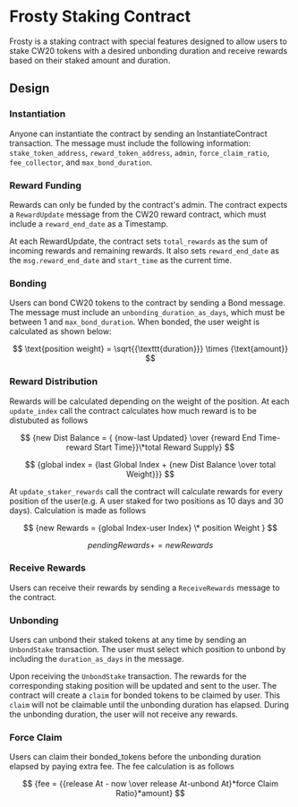 # Frosty Staking Contract

Frosty is a staking contract with special features designed to allow users to stake CW20 tokens with a desired unbonding duration and receive rewards based on their staked amount and duration.

## Design

### Instantiation

Anyone can instantiate the contract by sending an InstantiateContract transaction. The message must include the following information: `stake_token_address`, `reward_token_address`, `admin`, `force_claim_ratio`, `fee_collector`, and `max_bond_duration`.

### Reward Funding

Rewards can only be funded by the contract's admin. The contract expects a `RewardUpdate` message from the CW20 reward contract, which must include a `reward_end_date` as a Timestamp.

At each RewardUpdate, the contract sets `total_rewards` as the sum of incoming rewards and remaining rewards. It also sets `reward_end_date` as the `msg.reward_end_date` and `start_time` as the current time.

### Bonding

Users can bond CW20 tokens to the contract by sending a Bond message. The message must include an `unbonding_duration_as_days`, which must be between 1 and `max_bond_duration`. When bonded, the user weight is calculated as shown below:

$$ \text{position weight} = \sqrt{{\texttt{duration}}} \times {\text{amount}} $$

### Reward Distribution

Rewards will be calculated depending on the weight of the position. At each `update_index` call the contract calculates how much reward is to be distubuted as follows

$$ {new Dist Balance = { {now-last Updated} \over {reward End Time-reward Start Time}}\*total Reward Supply} $$

$$ {global index = {last Global Index + {new Dist Balance \over total Weight}}} $$

At `update_staker_rewards` call the contract will calculate rewards for every position of the user(e.g. A user staked for two positions as 10 days and 30 days). Calculation is made as follows

$$ {new Rewards = {global Index-user Index} \* position Weight } $$

$$ {pending Rewards += new Rewards }$$

### Receive Rewards

Users can receive their rewards by sending a `ReceiveRewards` message to the contract.

### Unbonding

Users can unbond their staked tokens at any time by sending an `UnbondStake` transaction. The user must select which position to unbond by including the `duration_as_days` in the message.

Upon receiving the `UnbondStake` transaction. The rewards for the corresponding staking position will be updated and sent to the user. The contract will create a `claim` for bonded tokens to be claimed by user. This `claim` will not be claimable until the unbonding duration has elapsed. During the unbonding duration, the user will not receive any rewards.

### Force Claim

Users can claim their bonded_tokens before the unbonding duration elapsed by paying extra fee. The fee calculation is as follows

$$ {fee = {{release At - now \over release At-unbond At}*force Claim Ratio}*amount} $$
